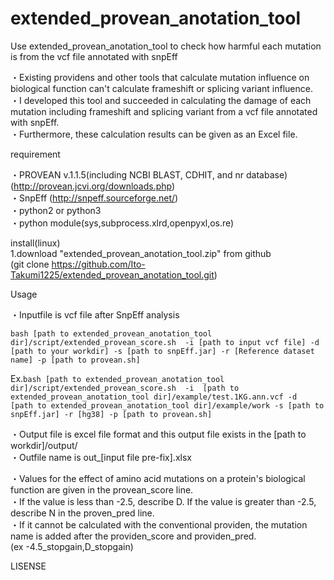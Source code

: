 # extended_provean_anotation_tool

Use extended_provean_anotation_tool to check how harmful each mutation is from the vcf file annotated with snpEff

・Existing providens and other tools that calculate mutation influence on biological function can't calculate frameshift or splicing variant influence.  
・I developed this tool and succeeded in calculating the damage of each mutation including frameshift and splicing variant from a vcf file annotated with snpEff.  
・Furthermore, these calculation results can be given as an Excel file.  


requirement  

・PROVEAN v.1.1.5(including NCBI BLAST, CDHIT, and nr database)  (http://provean.jcvi.org/downloads.php)  
・SnpEff  (http://snpeff.sourceforge.net/)  
・python2 or python3  
・python module(sys,subprocess.xlrd,openpyxl,os.re)  


install(linux)  
1.download "extended_provean_anotation_tool.zip" from github  
(git clone https://github.com/Ito-Takumi1225/extended_provean_anotation_tool.git)

Usage  

・Inputfile is vcf file after SnpEff analysis  

`bash [path to extended_provean_anotation_tool dir]/script/extended_provean_score.sh  -i [path to input vcf file] -d [path to your workdir] -s [path to snpEff.jar] -r [Reference dataset name] -p [path to provean.sh]`

Ex.` bash [path to extended_provean_anotation_tool dir]/script/extended_provean_score.sh  -i  [path to extended_provean_anotation_tool dir]/example/test.1KG.ann.vcf -d  [path to extended_provean_anotation_tool dir]/example/work -s [path to snpEff.jar] -r [hg38] -p [path to provean.sh]  `

・Output file is excel file format and this output file exists in the [path to workdir]/output/  
・Outfile name is out_[input file pre-fix].xlsx  

・Values for the effect of amino acid mutations on a protein's biological function are given in the provean_score line.  
・If the value is less than -2.5, describe D. If the value is greater than -2.5, describe N in the proven_pred line.  
・If it cannot be calculated with the conventional providen, the mutation name is added after the providen_score and providen_pred.  
(ex -4.5_stopgain,D_stopgain)


LISENSE

